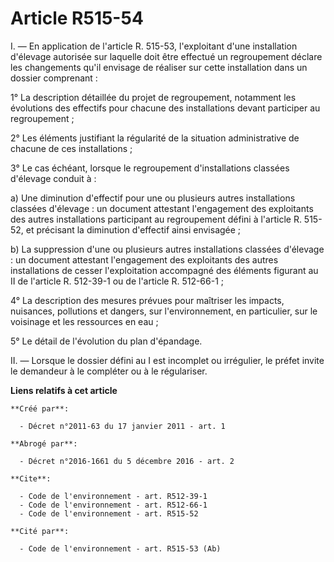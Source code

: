 # Article R515-54

I. ― En application de l'article R. 515-53, l'exploitant d'une installation d'élevage autorisée sur laquelle doit être
effectué un regroupement déclare les changements qu'il envisage de réaliser sur cette installation dans un dossier
comprenant : 

1° La description détaillée du projet de regroupement, notamment les évolutions des effectifs pour chacune des installations
devant participer au regroupement ; 

2° Les éléments justifiant la régularité de la situation administrative de chacune de ces installations ; 

3° Le cas échéant, lorsque le regroupement d'installations classées d'élevage conduit à : 

a) Une diminution d'effectif pour une ou plusieurs autres installations classées d'élevage : un document attestant
l'engagement des exploitants des autres installations participant au regroupement défini à l'article R. 515-52, et précisant
la diminution d'effectif ainsi envisagée ; 

b) La suppression d'une ou plusieurs autres installations classées d'élevage : un document attestant l'engagement des
exploitants des autres installations de cesser l'exploitation accompagné des éléments figurant au II de l'article R. 512-39-1
ou de l'article R. 512-66-1 ; 

4° La description des mesures prévues pour maîtriser les impacts, nuisances, pollutions et dangers, sur l'environnement, en
particulier, sur le voisinage et les ressources en eau ; 

5° Le détail de l'évolution du plan d'épandage. 

II. ― Lorsque le dossier défini au I est incomplet ou irrégulier, le préfet invite le demandeur à le compléter ou à le
régulariser.

**Liens relatifs à cet article**

	**Créé par**:

	  - Décret n°2011-63 du 17 janvier 2011 - art. 1

	**Abrogé par**:

	  - Décret n°2016-1661 du 5 décembre 2016 - art. 2

	**Cite**:

	  - Code de l'environnement - art. R512-39-1
	  - Code de l'environnement - art. R512-66-1
	  - Code de l'environnement - art. R515-52

	**Cité par**:

	  - Code de l'environnement - art. R515-53 (Ab)
